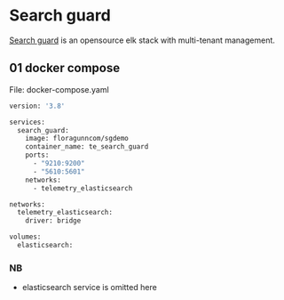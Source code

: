 # Search guard

[Search guard](https://search-guard.com) is an opensource elk stack with multi-tenant management.

## 01 docker compose

File: docker-compose.yaml

```dockerfile
version: '3.8'

services:
  search_guard:
    image: floragunncom/sgdemo
    container_name: te_search_guard
    ports:
      - "9210:9200"
      - "5610:5601"
    networks:
      - telemetry_elasticsearch

networks:
  telemetry_elasticsearch:
    driver: bridge

volumes:
  elasticsearch:
```

### NB

- elasticsearch service is omitted here
